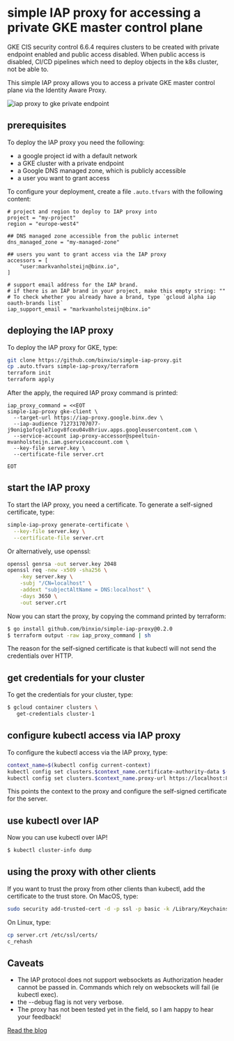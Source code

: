 simple IAP proxy for accessing a private GKE master control plane
=================================================================
GKE CIS security control 6.6.4 requires clusters to be created with private endpoint enabled
and public access disabled. When public access is disabled, CI/CD pipelines which need
to deploy objects in the k8s cluster, not be able to.

This simple IAP proxy allows you to access a private GKE master control plane
via the Identity Aware Proxy.

![iap proxy to gke private endpoint](https://binx.io/wp-content/uploads/2021/12/simple-iap-proxy-2-1800x937.png)

## prerequisites
To deploy the IAP proxy you need the following:

- a google project id with a default network
- a GKE cluster with a private endpoint
- a Google DNS managed zone, which is publicly accessible
- a user you want to grant access

To configure your deployment, create a file `.auto.tfvars` with the following content:

```hcl
# project and region to deploy to IAP proxy into
project = "my-project"
region = "europe-west4"

## DNS managed zone accessible from the public internet
dns_managed_zone = "my-managed-zone"

## users you want to grant access via the IAP proxy
accessors = [
    "user:markvanholsteijn@binx.io",
]

# support email address for the IAP brand.
# if there is an IAP brand in your project, make this empty string: ""
# To check whether you already have a brand, type `gcloud alpha iap oauth-brands list`
iap_support_email = "markvanholsteijn@binx.io"
```

## deploying the IAP proxy
To deploy the IAP proxy for GKE, type:

```sh
git clone https://github.com/binxio/simple-iap-proxy.git
cp .auto.tfvars simple-iap-proxy/terraform
terraform init
terraform apply
```

After the apply, the required IAP proxy command is printed:
```
iap_proxy_command = <<EOT
simple-iap-proxy gke-client \
  --target-url https://iap-proxy.google.binx.dev \
  --iap-audience 712731707077-j9onig1ofcgle7iogv8fceu04v8hriuv.apps.googleusercontent.com \
  --service-account iap-proxy-accessor@speeltuin-mvanholsteijn.iam.gserviceaccount.com \
  --key-file server.key \
  --certificate-file server.crt

EOT
```

## start the IAP proxy
To start the IAP proxy, you need a certificate. To generate a self-signed certificate, type:

```bash
simple-iap-proxy generate-certificate \
  --key-file server.key \
  --certificate-file server.crt
 ```

Or alternatively, use openssl:
```bash
openssl genrsa -out server.key 2048
openssl req -new -x509 -sha256 \
    -key server.key \
    -subj "/CN=localhost" \
    -addext "subjectAltName = DNS:localhost" \
    -days 3650 \
    -out server.crt
```
Now you can start the proxy, by copying the command printed by terraform:

```sh
$ go install github.com/binxio/simple-iap-proxy@0.2.0
$ terraform output -raw iap_proxy_command | sh
```
The reason for the self-signed certificate is that kubectl will not send the credentials over HTTP.

## get credentials for your cluster
To get the credentials for your cluster, type:

```sh
$ gcloud container clusters \
   get-credentials cluster-1
````

## configure kubectl access via IAP proxy
To configure the kubectl access via the IAP proxy, type:

```sh
context_name=$(kubectl config current-context)
kubectl config set clusters.$context_name.certificate-authority-data $(base64 < server.crt)
kubectl config set clusters.$context_name.proxy-url https://localhost:8080
```

This points the context to the proxy and configure the self-signed certificate for the server.

## use kubectl over IAP
Now you can use kubectl over IAP!

```sh
$ kubectl cluster-info dump
```

## using the proxy with other clients
If you want to trust the proxy from other clients than kubectl, add the certificate to the trust store. On MacOS, type:

```bash
sudo security add-trusted-cert -d -p ssl -p basic -k /Library/Keychains/System.keychain ./server.crt
```

On Linux, type:
```bash
cp server.crt /etc/ssl/certs/
c_rehash
```

## Caveats
- The IAP protocol does not support websockets as Authorization header cannot be passed in. Commands which rely
  on websockets will fail (ie kubectl exec).
- the --debug flag is not very verbose.
- The proxy has not been tested yet in the field, so I am happy to hear your feedback!

[Read the blog](https://binx.io/blog/2021/12/11/how-to-connect-to-a-gke-private-endpoint-using-iap/)
